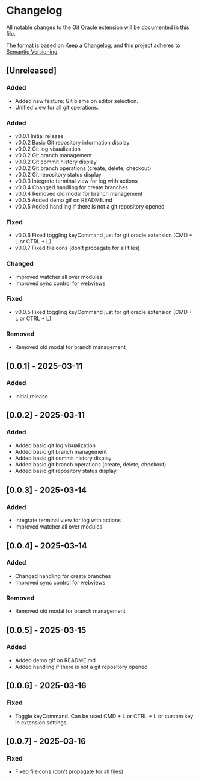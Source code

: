 # Changelog

All notable changes to the Git Oracle extension will be documented in this file.

The format is based on [Keep a Changelog](https://keepachangelog.com/en/1.0.0/),
and this project adheres to [Semantic Versioning](https://semver.org/spec/v2.0.0.html).

## [Unreleased]
### Added
- Added new feature: Git blame on editor selection.
- Unified view for all git operations.


### Added
- v0.0.1  Initial release
- v0.0.2  Basic Git repository information display
- v0.0.2  Git log visualization
- v0.0.2  Git branch management
- v0.0.2  Git commit history display
- v0.0.2  Git branch operations (create, delete, checkout)
- v0.0.2  Git repository status display
- v0.0.3  Integrate terminal view for log with actions
- v0.0.4  Changed handling for create branches
- v0.0.4  Removed old modal for branch management
- v0.0.5  Added demo gif on README.md
- v0.0.5  Added handling if there is not a git repository opened


### Fixed 
- v0.0.6  Fixed toggling keyCommand just for git oracle extension (CMD + L or CTRL + L)
- v0.0.7  Fixed fileicons (don't propagate for all files)


### Changed
- Improved watcher all over modules
- Improved sync control for webviews


### Fixed
- v0.0.5  Fixed toggling keyCommand just for git oracle extension (CMD + L or CTRL + L)


### Removed
- Removed old modal for branch management

## [0.0.1] - 2025-03-11

### Added
- Initial release


## [0.0.2] - 2025-03-11

### Added
- Added basic git log visualization
- Added basic git branch management
- Added basic git commit history display
- Added basic git branch operations (create, delete, checkout)
- Added basic git repository status display


## [0.0.3] - 2025-03-14

### Added
- Integrate terminal view for log with actions
- Improved watcher all over modules


## [0.0.4] - 2025-03-14

### Added
- Changed handling for create branches 
- Improved sync control for webviews
### Removed
- Removed old modal for branch management


## [0.0.5] - 2025-03-15

### Added
- Added demo gif on README.md
- Added handling if there is not a git repository opened

## [0.0.6] - 2025-03-16
### Fixed 
- Toggle keyCommand. Can be used CMD + L or CTRL + L or custom key in extension settings

## [0.0.7] - 2025-03-16
### Fixed 
- Fixed fileicons (don't propagate for all files)

